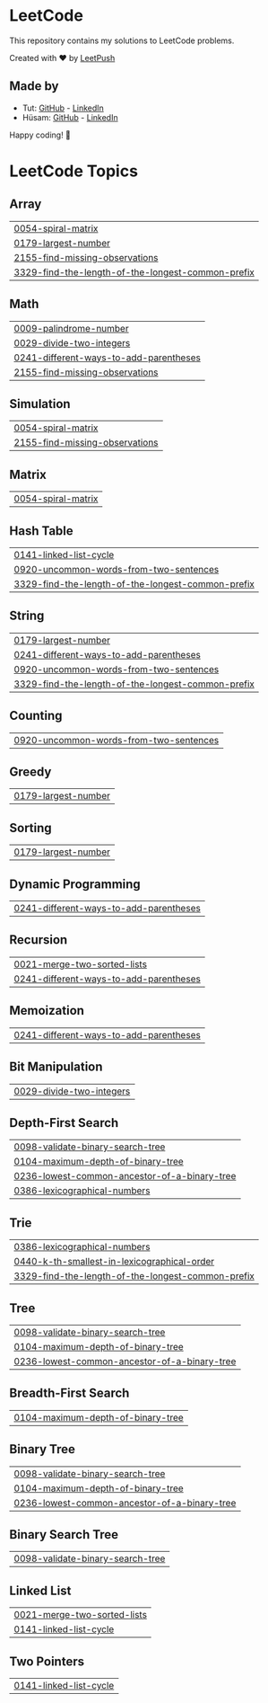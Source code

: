 # LeetCode

This repository contains my solutions to LeetCode problems.

Created with :heart: by [LeetPush](https://github.com/husamahmud/LeetPush)

 ## Made by 
 - Tut: [GitHub](https://github.com/TutTrue) - [LinkedIn](https://www.linkedin.com/in/mahmoud-hamdy-8b6825245/)
 - Hüsam: [GitHub](https://github.com/husamahmud) - [LinkedIn](https://www.linkedin.com/in/husamahmud/)

 Happy coding! 🚀
<!---LeetCode Topics Start-->
# LeetCode Topics
## Array
|  |
| ------- |
| [0054-spiral-matrix](https://github.com/ParwinderBaidwan/LeetcodeQuestions/tree/master/0054-spiral-matrix) |
| [0179-largest-number](https://github.com/ParwinderBaidwan/LeetcodeQuestions/tree/master/0179-largest-number) |
| [2155-find-missing-observations](https://github.com/ParwinderBaidwan/LeetcodeQuestions/tree/master/2155-find-missing-observations) |
| [3329-find-the-length-of-the-longest-common-prefix](https://github.com/ParwinderBaidwan/LeetcodeQuestions/tree/master/3329-find-the-length-of-the-longest-common-prefix) |
## Math
|  |
| ------- |
| [0009-palindrome-number](https://github.com/ParwinderBaidwan/LeetcodeQuestions/tree/master/0009-palindrome-number) |
| [0029-divide-two-integers](https://github.com/ParwinderBaidwan/LeetcodeQuestions/tree/master/0029-divide-two-integers) |
| [0241-different-ways-to-add-parentheses](https://github.com/ParwinderBaidwan/LeetcodeQuestions/tree/master/0241-different-ways-to-add-parentheses) |
| [2155-find-missing-observations](https://github.com/ParwinderBaidwan/LeetcodeQuestions/tree/master/2155-find-missing-observations) |
## Simulation
|  |
| ------- |
| [0054-spiral-matrix](https://github.com/ParwinderBaidwan/LeetcodeQuestions/tree/master/0054-spiral-matrix) |
| [2155-find-missing-observations](https://github.com/ParwinderBaidwan/LeetcodeQuestions/tree/master/2155-find-missing-observations) |
## Matrix
|  |
| ------- |
| [0054-spiral-matrix](https://github.com/ParwinderBaidwan/LeetcodeQuestions/tree/master/0054-spiral-matrix) |
## Hash Table
|  |
| ------- |
| [0141-linked-list-cycle](https://github.com/ParwinderBaidwan/LeetcodeQuestions/tree/master/0141-linked-list-cycle) |
| [0920-uncommon-words-from-two-sentences](https://github.com/ParwinderBaidwan/LeetcodeQuestions/tree/master/0920-uncommon-words-from-two-sentences) |
| [3329-find-the-length-of-the-longest-common-prefix](https://github.com/ParwinderBaidwan/LeetcodeQuestions/tree/master/3329-find-the-length-of-the-longest-common-prefix) |
## String
|  |
| ------- |
| [0179-largest-number](https://github.com/ParwinderBaidwan/LeetcodeQuestions/tree/master/0179-largest-number) |
| [0241-different-ways-to-add-parentheses](https://github.com/ParwinderBaidwan/LeetcodeQuestions/tree/master/0241-different-ways-to-add-parentheses) |
| [0920-uncommon-words-from-two-sentences](https://github.com/ParwinderBaidwan/LeetcodeQuestions/tree/master/0920-uncommon-words-from-two-sentences) |
| [3329-find-the-length-of-the-longest-common-prefix](https://github.com/ParwinderBaidwan/LeetcodeQuestions/tree/master/3329-find-the-length-of-the-longest-common-prefix) |
## Counting
|  |
| ------- |
| [0920-uncommon-words-from-two-sentences](https://github.com/ParwinderBaidwan/LeetcodeQuestions/tree/master/0920-uncommon-words-from-two-sentences) |
## Greedy
|  |
| ------- |
| [0179-largest-number](https://github.com/ParwinderBaidwan/LeetcodeQuestions/tree/master/0179-largest-number) |
## Sorting
|  |
| ------- |
| [0179-largest-number](https://github.com/ParwinderBaidwan/LeetcodeQuestions/tree/master/0179-largest-number) |
## Dynamic Programming
|  |
| ------- |
| [0241-different-ways-to-add-parentheses](https://github.com/ParwinderBaidwan/LeetcodeQuestions/tree/master/0241-different-ways-to-add-parentheses) |
## Recursion
|  |
| ------- |
| [0021-merge-two-sorted-lists](https://github.com/ParwinderBaidwan/LeetcodeQuestions/tree/master/0021-merge-two-sorted-lists) |
| [0241-different-ways-to-add-parentheses](https://github.com/ParwinderBaidwan/LeetcodeQuestions/tree/master/0241-different-ways-to-add-parentheses) |
## Memoization
|  |
| ------- |
| [0241-different-ways-to-add-parentheses](https://github.com/ParwinderBaidwan/LeetcodeQuestions/tree/master/0241-different-ways-to-add-parentheses) |
## Bit Manipulation
|  |
| ------- |
| [0029-divide-two-integers](https://github.com/ParwinderBaidwan/LeetcodeQuestions/tree/master/0029-divide-two-integers) |
## Depth-First Search
|  |
| ------- |
| [0098-validate-binary-search-tree](https://github.com/ParwinderBaidwan/LeetcodeQuestions/tree/master/0098-validate-binary-search-tree) |
| [0104-maximum-depth-of-binary-tree](https://github.com/ParwinderBaidwan/LeetcodeQuestions/tree/master/0104-maximum-depth-of-binary-tree) |
| [0236-lowest-common-ancestor-of-a-binary-tree](https://github.com/ParwinderBaidwan/LeetcodeQuestions/tree/master/0236-lowest-common-ancestor-of-a-binary-tree) |
| [0386-lexicographical-numbers](https://github.com/ParwinderBaidwan/LeetcodeQuestions/tree/master/0386-lexicographical-numbers) |
## Trie
|  |
| ------- |
| [0386-lexicographical-numbers](https://github.com/ParwinderBaidwan/LeetcodeQuestions/tree/master/0386-lexicographical-numbers) |
| [0440-k-th-smallest-in-lexicographical-order](https://github.com/ParwinderBaidwan/LeetcodeQuestions/tree/master/0440-k-th-smallest-in-lexicographical-order) |
| [3329-find-the-length-of-the-longest-common-prefix](https://github.com/ParwinderBaidwan/LeetcodeQuestions/tree/master/3329-find-the-length-of-the-longest-common-prefix) |
## Tree
|  |
| ------- |
| [0098-validate-binary-search-tree](https://github.com/ParwinderBaidwan/LeetcodeQuestions/tree/master/0098-validate-binary-search-tree) |
| [0104-maximum-depth-of-binary-tree](https://github.com/ParwinderBaidwan/LeetcodeQuestions/tree/master/0104-maximum-depth-of-binary-tree) |
| [0236-lowest-common-ancestor-of-a-binary-tree](https://github.com/ParwinderBaidwan/LeetcodeQuestions/tree/master/0236-lowest-common-ancestor-of-a-binary-tree) |
## Breadth-First Search
|  |
| ------- |
| [0104-maximum-depth-of-binary-tree](https://github.com/ParwinderBaidwan/LeetcodeQuestions/tree/master/0104-maximum-depth-of-binary-tree) |
## Binary Tree
|  |
| ------- |
| [0098-validate-binary-search-tree](https://github.com/ParwinderBaidwan/LeetcodeQuestions/tree/master/0098-validate-binary-search-tree) |
| [0104-maximum-depth-of-binary-tree](https://github.com/ParwinderBaidwan/LeetcodeQuestions/tree/master/0104-maximum-depth-of-binary-tree) |
| [0236-lowest-common-ancestor-of-a-binary-tree](https://github.com/ParwinderBaidwan/LeetcodeQuestions/tree/master/0236-lowest-common-ancestor-of-a-binary-tree) |
## Binary Search Tree
|  |
| ------- |
| [0098-validate-binary-search-tree](https://github.com/ParwinderBaidwan/LeetcodeQuestions/tree/master/0098-validate-binary-search-tree) |
## Linked List
|  |
| ------- |
| [0021-merge-two-sorted-lists](https://github.com/ParwinderBaidwan/LeetcodeQuestions/tree/master/0021-merge-two-sorted-lists) |
| [0141-linked-list-cycle](https://github.com/ParwinderBaidwan/LeetcodeQuestions/tree/master/0141-linked-list-cycle) |
## Two Pointers
|  |
| ------- |
| [0141-linked-list-cycle](https://github.com/ParwinderBaidwan/LeetcodeQuestions/tree/master/0141-linked-list-cycle) |
<!---LeetCode Topics End-->